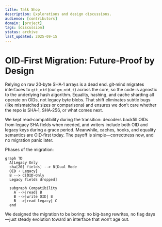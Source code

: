 ```yaml
---
title: Talk Shop
description: Explorations and design discussions.
audience: [contributors]
domain: [project]
tags: [discussion]
status: archive
last_updated: 2025-09-15
---
```


# OID‑First Migration: Future‑Proof by Design

Relying on raw 20‑byte SHA‑1 arrays is a dead end. git‑mind migrates interfaces to `git_oid` (our `gm_oid_t`) across the core, so the code is agnostic to the underlying hash algorithm. Equality, hashing, and cache sharding all operate on OIDs, not legacy byte blobs. That shift eliminates subtle bugs (like mismatched sizes or comparisons) and ensures we don’t care whether the repo is SHA‑1, SHA‑256, or what comes next.

We kept read‑compatibility during the transition: decoders backfill OIDs from legacy SHA fields when needed, and writers include both OID and legacy keys during a grace period. Meanwhile, caches, hooks, and equality semantics are OID‑first today. The payoff is simple—correctness now, and no migration panic later.

Phases of the migration:

```mermaid
graph TD
  A[Legacy Only
  sha[20] fields] --> B[Dual Mode
  OID + Legacy]
  B --> C[OID‑Only
  Legacy fields dropped]

  subgraph Compatibility
    A -->|read| B
    B -->|write OID| B
    B -->|read legacy| C
  end
```

We designed the migration to be boring: no big‑bang rewrites, no flag days—just steady evolution toward an interface that won’t age out.
